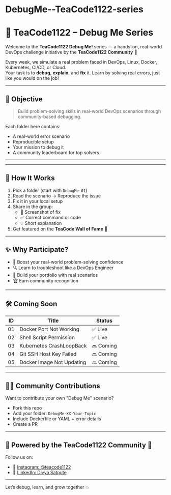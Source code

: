 # DebugMe--TeaCode1122-series
# 🐞 TeaCode1122 – Debug Me Series

Welcome to the **TeaCode1122 Debug Me!** series — a hands-on, real-world DevOps challenge initiative by the **TeaCode1122 Community** 👑

Every week, we simulate a real problem faced in DevOps, Linux, Docker, Kubernetes, CI/CD, or Cloud.  
Your task is to **debug**, **explain**, and **fix** it. Learn by solving real errors, just like you would on the job!

---

## 🎯 Objective

> Build problem-solving skills in real-world DevOps scenarios through community-based debugging.

Each folder here contains:
- A real-world error scenario
- Reproducible setup
- Your mission to debug it
- A community leaderboard for top solvers

---

---

## 🧠 How It Works

1. Pick a folder (start with `DebugMe-01`)
2. Read the scenario → Reproduce the issue
3. Fix it in your local setup
4. Share in the group:
   - 📸 Screenshot of fix
   - ✅ Correct command or code
   - 💡 Short explanation
5. Get featured on the **TeaCode Wall of Fame** 🌟

---

## ✨ Why Participate?

- 💪 Boost your real-world problem-solving confidence
- 🔍 Learn to troubleshoot like a DevOps Engineer
- 🚀 Build your portfolio with real scenarios
- 🏆 Earn community recognition

---

## 🛠️ Coming Soon

| ID | Title                     | Status     |
|----|---------------------------|------------|
| 01 | Docker Port Not Working   | ✅ Live     |
| 02 | Shell Script Permission   | ✅ Live     |
| 03 | Kubernetes CrashLoopBack  | 🔜 Coming   |
| 04 | Git SSH Host Key Failed   | 🔜 Coming   |
| 05 | Docker Image Not Updating | 🔜 Coming   |

---

## 👩‍💻 Community Contributions

Want to contribute your own "Debug Me" scenario?
- Fork this repo
- Add your folder: `DebugMe-XX-Your-Topic`
- Include Dockerfile or YAML + error details
- Create a PR

---

## 📣 Powered by the TeaCode1122 Community 💖

Follow us on:
- 📸 [Instagram: @teacode1122](https://instagram.com/teacode1122)
- 💼 [LinkedIn: Divya Satpute](https://www.linkedin.com/in/divya-satpute-68666a300/)

---

Let’s debug, learn, and grow together 💥
